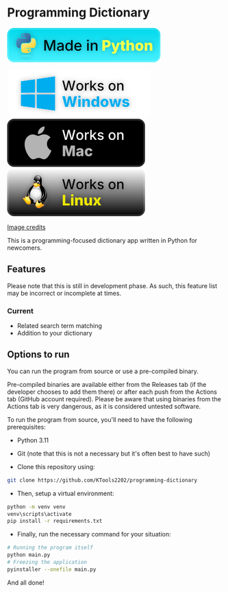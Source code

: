 # Programming Dictionary

![Made in Python badge](./images/badges/made-in-python.svg)

![Works on Windows badge](./images/badges/works-on-windows-cozy.svg)
![Works on Mac badge](./images/badges/works-on-mac-cozy.svg)
![Works on Linux badge](./images/badges/works-on-linux-cozy.svg)

[Image credits](./image-credits.md)

This is a programming-focused dictionary app written in Python for newcomers.

## Features

Please note that this is still in development phase. As such, this feature list may be incorrect or incomplete at times.

### Current

- Related search term matching
- Addition to your dictionary

## Options to run

You can run the program from source or use a pre-compiled binary.

Pre-compiled binaries are available either from the Releases tab (if the developer chooses to add them there) or after each push from the Actions tab (GitHub account required). Please be aware that using binaries from the Actions tab is very dangerous, as it is considered untested software.

To run the program from source, you'll need to have the following prerequisites:

- Python 3.11 <!-- Change this to the version of Python this is being developed in -->
- Git (note that this is not a necessary but it's often best to have such)

- Clone this repository using:

```bash
git clone https://github.com/KTools2202/programming-dictionary
```

- Then, setup a virtual environment:

```bash
python -m venv venv
venv\scripts\activate
pip install -r requirements.txt
```

- Finally, run the necessary command for your situation:

```bash
# Running the program itself
python main.py
# Freezing the application
pyinstaller --onefile main.py
```

And all done!
